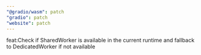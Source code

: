 ```yaml
---
"@gradio/wasm": patch
"gradio": patch
"website": patch
---
```


feat:Check if SharedWorker is available in the current runtime and fallback to DedicatedWorker if not available

